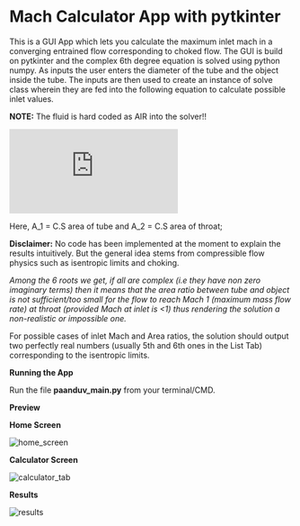 # Mach Calculator App with pytkinter

This is a GUI App which lets you calculate the maximum inlet mach in a converging entrained flow corresponding to choked flow.
The GUI is build on pytkinter and the complex 6th degree equation is solved using python numpy.
As inputs the user enters the diameter of the tube and the object inside the tube.
The inputs are then used to create an instance of solve class wherein they are fed into the following equation to calculate possible inlet values. 

**NOTE:** The fluid is hard coded as AIR into the solver!!


![Equation](https://latex.codecogs.com/gif.latex?%5Cfrac%7BA_1%7D%7BA_2%7D%3D%5Cfrac%7BM_2%7D%7BM_1%7D%5Ccdot%20%5Cfrac%7B1&plus;%5Cfrac%7B%5CGamma%20-1%7D%7B2%7DM_1%5E2%7D%7B1&plus;%5Cfrac%7B%5CGamma%20-1%7D%7B2%7DM_2%5E2%7D%5E%7B%5Cfrac%7B%5CGamma&plus;1%7D%7B2%28%5CGamma-1%29%7D%7D)


Here, A_1 = C.S area of tube and A_2 = C.S area of throat;

**Disclaimer:** No code has been implemented at the moment to explain the results intuitively. But the general idea stems from compressible flow physics such as isentropic limits and choking. 

*Among the 6 roots we get, if all are complex (i.e they have non zero imaginary terms) then it means that the area ratio between tube and object is not sufficient/too small for the flow to reach Mach 1 (maximum mass flow rate) at throat (provided Mach at inlet is <1) thus rendering the solution a non-realistic or impossible one.*

For possible cases of inlet Mach and Area ratios, the solution should output two perfectly real numbers (usually 5th and 6th ones in the List Tab) corresponding to the isentropic limits.

**Running the App**

Run the file **paanduv_main.py** from your terminal/CMD. 

**Preview**

**Home Screen**


![home_screen](https://user-images.githubusercontent.com/31100400/151651620-e56ab3e1-3472-4c2d-9ea0-c61f89e97be1.png)


**Calculator Screen**


![calculator_tab](https://user-images.githubusercontent.com/31100400/151651889-c979ca8e-9dec-458b-a32d-4ba8b5714394.png)

**Results**

![results](https://user-images.githubusercontent.com/31100400/151651900-e0fdd2ce-62a3-432e-b160-156c6643aec9.png)

